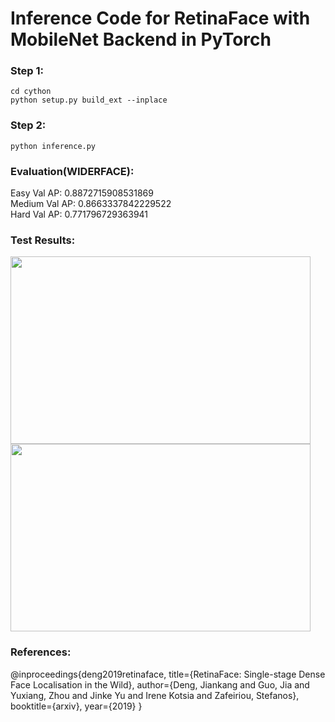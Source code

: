 # Inference Code for RetinaFace with MobileNet Backend in PyTorch

### Step 1:
```Shell
cd cython
python setup.py build_ext --inplace
```

### Step 2:
```Shell
python inference.py
```

### Evaluation(WIDERFACE):
Easy   Val AP: 0.8872715908531869
<br>
Medium Val AP: 0.8663337842229522
<br>
Hard   Val AP: 0.771796729363941
<br>

### Test Results:
<img src="https://github.com/bogireddytejareddy/retinaface-pytorch-inference/blob/master/test_results/t6.jpg" width="480" height="300">
<img src="https://github.com/bogireddytejareddy/retinaface-pytorch-inference/blob/master/test_results/t3.jpg" width="480" height="300">

### References:
@inproceedings{deng2019retinaface, title={RetinaFace: Single-stage Dense Face Localisation in the Wild}, author={Deng, Jiankang and Guo, Jia and Yuxiang, Zhou and Jinke Yu and Irene Kotsia and Zafeiriou, Stefanos}, booktitle={arxiv}, year={2019} }
